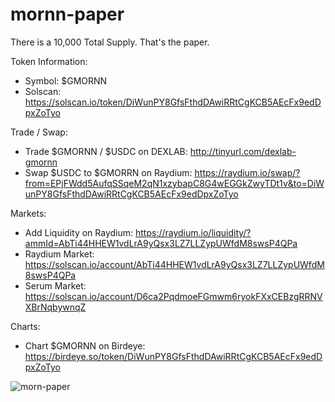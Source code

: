 # mornn-paper

There is a 10,000 Total Supply. That's the paper. 


Token Information:
- Symbol: $GMORNN
- Solscan: https://solscan.io/token/DiWunPY8GfsFthdDAwiRRtCgKCB5AEcFx9edDpxZoTyo

Trade / Swap: 
- Trade $GMORNN / $USDC on DEXLAB: http://tinyurl.com/dexlab-gmornn
- Swap $USDC to $GMORRN on Raydium: https://raydium.io/swap/?from=EPjFWdd5AufqSSqeM2qN1xzybapC8G4wEGGkZwyTDt1v&to=DiWunPY8GfsFthdDAwiRRtCgKCB5AEcFx9edDpxZoTyo

Markets:
- Add Liquidity on Raydium: https://raydium.io/liquidity/?ammId=AbTi44HHEW1vdLrA9yQsx3LZ7LLZypUWfdM8swsP4QPa
- Raydium Market: https://solscan.io/account/AbTi44HHEW1vdLrA9yQsx3LZ7LLZypUWfdM8swsP4QPa
- Serum Market: https://solscan.io/account/D6ca2PqdmoeFGmwm6ryokFXxCEBzgRRNVXBrNqbywnqZ

Charts:
- Chart $GMORNN on Birdeye: https://birdeye.so/token/DiWunPY8GfsFthdDAwiRRtCgKCB5AEcFx9edDpxZoTyo

![morn-paper](https://user-images.githubusercontent.com/98057523/150213975-12d76f0e-4e84-40f3-8c03-d02d9bf74dc3.png)
